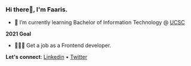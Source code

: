 ### Hi there👋, I'm Faaris. 

- 🌱 I’m currently learning Bachelor of Information Technology @ [UCSC](http://www.bit.lk/)

**2021 Goal**
- 👨🏽‍💻 Get a job as a Frontend developer.

**Let's connect**: [Linkedin](https://www.linkedin.com/in/muhammad-faaris-972438182/) • [Twitter](https://twitter.com/thisisfaaris)
